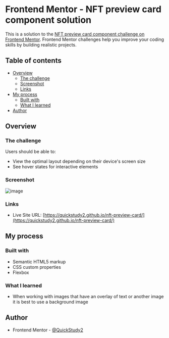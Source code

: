 # Frontend Mentor - NFT preview card component solution

This is a solution to the [NFT preview card component challenge on Frontend Mentor](https://www.frontendmentor.io/challenges/nft-preview-card-component-SbdUL_w0U). Frontend Mentor challenges help you improve your coding skills by building realistic projects. 

## Table of contents

- [Overview](#overview)
  - [The challenge](#the-challenge)
  - [Screenshot](#screenshot)
  - [Links](#links)
- [My process](#my-process)
  - [Built with](#built-with)
  - [What I learned](#what-i-learned)
- [Author](#author)


## Overview

### The challenge

Users should be able to:

- View the optimal layout depending on their device's screen size
- See hover states for interactive elements

### Screenshot

![image](https://user-images.githubusercontent.com/94812276/153212611-b4d55f24-7c87-4317-bfda-1ca7398f9bc7.png)



### Links

- Live Site URL: [https://quickstudy2.github.io/nft-preview-card/](https://quickstudy2.github.io/nft-preview-card/)

## My process

### Built with

- Semantic HTML5 markup
- CSS custom properties
- Flexbox


### What I learned

- When working with images that have an overlay of text or another image it is best to use a background image



## Author


- Frontend Mentor - [@QuickStudy2](https://www.frontendmentor.io/profile/QuickStudy2)



